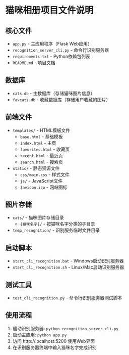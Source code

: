 # 猫咪相册项目文件说明

## 核心文件
- `app.py` - 主应用程序（Flask Web应用）
- `recognition_server_cli.py` - 命令行识别服务器
- `requirements.txt` - Python依赖包列表
- `README.md` - 项目文档

## 数据库
- `cats.db` - 主数据库（存储猫咪图片信息）
- `favcats.db` - 收藏数据库（存储用户收藏的图片）

## 前端文件
- `templates/` - HTML模板文件
  - `base.html` - 基础模板
  - `index.html` - 主页
  - `favorites.html` - 收藏页
  - `recent.html` - 最近页
  - `search.html` - 搜索页
- `static/` - 静态资源文件
  - `css/main.css` - 样式文件
  - `js/` - JavaScript文件
  - `favicon.ico` - 网站图标

## 图片存储
- `cats/` - 猫咪图片存储目录
  - `{猫咪名字}/` - 按猫咪名字分类的子目录
- `temp_recognition/` - 识别服务临时文件目录

## 启动脚本
- `start_cli_recognition.bat` - Windows启动识别服务器
- `start_cli_recognition.sh` - Linux/Mac启动识别服务器

## 测试工具
- `test_cli_recognition.py` - 命令行识别服务器测试脚本

## 使用流程
1. 启动识别服务器: `python recognition_server_cli.py`
2. 启动主应用: `python app.py`
3. 访问 http://localhost:5200 使用Web界面
4. 在识别服务器终端中输入猫咪名字完成识别
